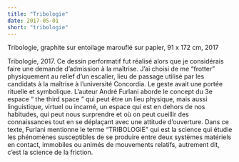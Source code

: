 ```yaml
---
title: "Tribologie"
date: 2017-05-01
short: "tribologie"
---
```

Tribologie, graphite sur entoilage marouflé sur papier, 91 x 172 cm, 2017

Tribologie, 2017. Ce dessin performatif fut réalisé alors que je considérais faire une demande d’admission à la maîtrise. J’ai choisi de me “frotter” physiquement au relief d’un escalier, lieu de passage utilisé par les candidats à la maîtrise à l’université Concordia. Le geste avait une portée rituelle et symbolique. L’auteur André Furlani aborde le concept du 3e espace “ the third space ” qui peut être un lieu physique, mais aussi linguistique, virtuel ou incarné, un espace  qui est en dehors de nos habitudes, qui peut nous surprendre et où on peut cueillir des connaissances tout en se déplaçant avec une attitude d’ouverture. Dans ce texte, Furlani mentionne le terme “TRIBOLOGIE” qui est la science qui étudie les phénomènes susceptibles de se produire entre deux systèmes matériels en contact, immobiles ou animés de mouvements relatifs, autrement dit, c’est la science de la friction.